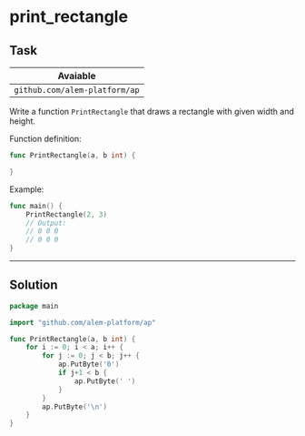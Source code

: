 # print_rectangle

## Task

| Avaiable                      |
| ----------------------------- |
| `github.com/alem-platform/ap` |

Write a function `PrintRectangle` that draws a rectangle with given width and height.

Function definition:

```go
func PrintRectangle(a, b int) {

}
```

Example:

```go
func main() {
    PrintRectangle(2, 3)
    // Output:
	// 0 0 0
	// 0 0 0
}
```

---

## Solution

```go
package main

import "github.com/alem-platform/ap"

func PrintRectangle(a, b int) {
	for i := 0; i < a; i++ {
		for j := 0; j < b; j++ {
			ap.PutByte('0')
			if j+1 < b {
				ap.PutByte(' ')
			}
		}
		ap.PutByte('\n')
	}
}
```
